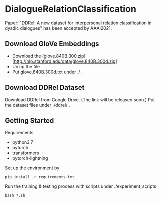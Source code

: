 # DialogueRelationClassification

Paper: "DDRel: A new dataset for interpersonal relation classification in dyadic dialogues" has been accepted by AAAI2021.


## Download GloVe Embeddings
* Download the (glove.840B.300.zip)[http://nlp.stanford.edu/data/glove.840B.300d.zip]
* Unzip the file
* Put glove.840B.300d.txt under ./ .

## Download DDRel Dataset
Download DDRel from Google Drive. (The link will be released soon.) Put the dataset files under ./ddrel/ .

## Getting Started
Requirements
* python3.7
* pytorch
* transformers
* pytorch-lightning

Set up the environment by 
```
pip install -r requirements.txt 
```

Run the training & testing process with scripts under ./experiment_scripts

```
bash *.sh
```


